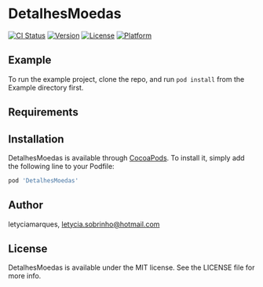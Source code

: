 # DetalhesMoedas

[![CI Status](https://img.shields.io/travis/letyciamarques/DetalhesMoedas.svg?style=flat)](https://travis-ci.org/letyciamarques/DetalhesMoedas)
[![Version](https://img.shields.io/cocoapods/v/DetalhesMoedas.svg?style=flat)](https://cocoapods.org/pods/DetalhesMoedas)
[![License](https://img.shields.io/cocoapods/l/DetalhesMoedas.svg?style=flat)](https://cocoapods.org/pods/DetalhesMoedas)
[![Platform](https://img.shields.io/cocoapods/p/DetalhesMoedas.svg?style=flat)](https://cocoapods.org/pods/DetalhesMoedas)

## Example

To run the example project, clone the repo, and run `pod install` from the Example directory first.

## Requirements

## Installation

DetalhesMoedas is available through [CocoaPods](https://cocoapods.org). To install
it, simply add the following line to your Podfile:

```ruby
pod 'DetalhesMoedas'
```

## Author

letyciamarques, letycia.sobrinho@hotmail.com

## License

DetalhesMoedas is available under the MIT license. See the LICENSE file for more info.
